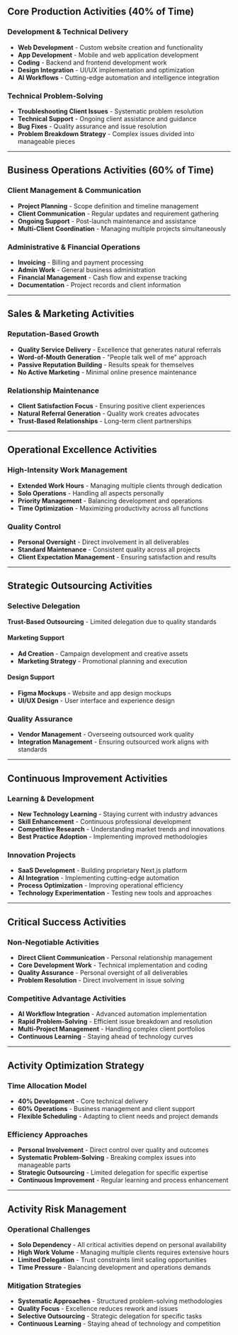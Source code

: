 ## **Core Production Activities** (40% of Time)

### **Development & Technical Delivery**

- **Web Development** - Custom website creation and functionality
- **App Development** - Mobile and web application development
- **Coding** - Backend and frontend development work
- **Design Integration** - UI/UX implementation and optimization
- **AI Workflows** - Cutting-edge automation and intelligence integration

### **Technical Problem-Solving**

- **Troubleshooting Client Issues** - Systematic problem resolution
- **Technical Support** - Ongoing client assistance and guidance
- **Bug Fixes** - Quality assurance and issue resolution
- **Problem Breakdown Strategy** - Complex issues divided into manageable pieces

---

## **Business Operations Activities** (60% of Time)

### **Client Management & Communication**

- **Project Planning** - Scope definition and timeline management
- **Client Communication** - Regular updates and requirement gathering
- **Ongoing Support** - Post-launch maintenance and assistance
- **Multi-Client Coordination** - Managing multiple projects simultaneously

### **Administrative & Financial Operations**

- **Invoicing** - Billing and payment processing
- **Admin Work** - General business administration
- **Financial Management** - Cash flow and expense tracking
- **Documentation** - Project records and client information

---

## **Sales & Marketing Activities**

### **Reputation-Based Growth**

- **Quality Service Delivery** - Excellence that generates natural referrals
- **Word-of-Mouth Generation** - "People talk well of me" approach
- **Passive Reputation Building** - Results speak for themselves
- **No Active Marketing** - Minimal online presence maintenance

### **Relationship Maintenance**

- **Client Satisfaction Focus** - Ensuring positive client experiences
- **Natural Referral Generation** - Quality work creates advocates
- **Trust-Based Relationships** - Long-term client partnerships

---

## **Operational Excellence Activities**

### **High-Intensity Work Management**

- **Extended Work Hours** - Managing multiple clients through dedication
- **Solo Operations** - Handling all aspects personally
- **Priority Management** - Balancing development and operations
- **Time Optimization** - Maximizing productivity across all functions

### **Quality Control**

- **Personal Oversight** - Direct involvement in all deliverables
- **Standard Maintenance** - Consistent quality across all projects
- **Client Expectation Management** - Ensuring satisfaction and results

---

## **Strategic Outsourcing Activities**

### **Selective Delegation**

**Trust-Based Outsourcing** - Limited delegation due to quality standards

#### **Marketing Support**

- **Ad Creation** - Campaign development and creative assets
- **Marketing Strategy** - Promotional planning and execution

#### **Design Support**

- **Figma Mockups** - Website and app design mockups
- **UI/UX Design** - User interface and experience design

### **Quality Assurance**

- **Vendor Management** - Overseeing outsourced work quality
- **Integration Management** - Ensuring outsourced work aligns with standards

---

## **Continuous Improvement Activities**

### **Learning & Development**

- **New Technology Learning** - Staying current with industry advances
- **Skill Enhancement** - Continuous professional development
- **Competitive Research** - Understanding market trends and innovations
- **Best Practice Adoption** - Implementing improved methodologies

### **Innovation Projects**

- **SaaS Development** - Building proprietary Next.js platform
- **AI Integration** - Implementing cutting-edge automation
- **Process Optimization** - Improving operational efficiency
- **Technology Experimentation** - Testing new tools and approaches

---

## **Critical Success Activities**

### **Non-Negotiable Activities**

- **Direct Client Communication** - Personal relationship management
- **Core Development Work** - Technical implementation and coding
- **Quality Assurance** - Personal oversight of all deliverables
- **Problem Resolution** - Direct involvement in issue solving

### **Competitive Advantage Activities**

- **AI Workflow Integration** - Advanced automation implementation
- **Rapid Problem-Solving** - Efficient issue breakdown and resolution
- **Multi-Project Management** - Handling complex client portfolios
- **Continuous Learning** - Staying ahead of technology curves

---

## **Activity Optimization Strategy**

### **Time Allocation Model**

- **40% Development** - Core technical delivery
- **60% Operations** - Business management and client support
- **Flexible Scheduling** - Adapting to client needs and project demands

### **Efficiency Approaches**

- **Personal Involvement** - Direct control over quality and outcomes
- **Systematic Problem-Solving** - Breaking complex issues into manageable parts
- **Strategic Outsourcing** - Limited delegation for specific expertise
- **Continuous Improvement** - Regular learning and process enhancement

---

## **Activity Risk Management**

### **Operational Challenges**

- **Solo Dependency** - All critical activities depend on personal availability
- **High Work Volume** - Managing multiple clients requires extensive hours
- **Limited Delegation** - Trust constraints limit scaling opportunities
- **Time Pressure** - Balancing development and operations demands

### **Mitigation Strategies**

- **Systematic Approaches** - Structured problem-solving methodologies
- **Quality Focus** - Excellence reduces rework and issues
- **Selective Outsourcing** - Strategic delegation for specific tasks
- **Continuous Learning** - Staying ahead of technology and competition
